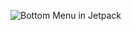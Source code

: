![Bottom Menu in Jetpack](https://github.com/user-attachments/assets/8b8f621b-566f-4497-9846-8faba6373c28)

